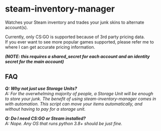 # steam-inventory-manager
Watches your Steam inventory and trades your junk skins to alternate account(s).<br/>

Currently, only CS:GO is supported because of 3rd party pricing data.<br/>
If you ever want to see more popular games supported, please refer me to where I can get accurate pricing information.


***(NOTE: this requires a shared_secret for each account and an identity secret for the main account)***

## FAQ

***Q: Why not just use Storage Units?***<br/>
*A: For the overwhelming majority of people, a Storage Unit will be enough to store your junk.
The benefit of using steam-inventory-manager comes in with automation. 
This script can move your items automatically, and without having to pay for a storage unit.*

***Q: Do I need CS:GO or Steam installed?***<br/>
*A: Nope. Any OS that runs python 3.8+ should be just fine.*

